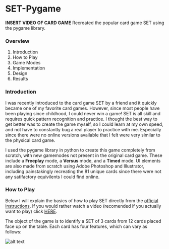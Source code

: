 # SET-Pygame

**INSERT VIDEO OF CARD GAME**
Recreated the popular card game SET using the pygame library.


### Overview
1. Introduction
2. How to Play
4. Game Modes
5. Implementation
6. Design
7. Results

### Introduction
I was recently introduced to the card game SET by a friend and it quickly became one of my favorite card games. However, since most people have been playing since childhood, I could never win a game! SET is all skill and requires quick pattern recognition and practice. I thought the best way to get better was to create the game myself, so I could learn at my own speed, and not have to constantly bug a real player to practice with me. Especially since there were no online versions available that I felt were very similar to the physical card game.

I used the pygame library in python to create this game completely from scratch, with new gamemodes not present in the original card game. These include a **Freeplay** mode, a **Versus** mode, and a **Timed** mode. UI elements are also made from scratch using Adobe Photoshop and Illustrator, including painstakingly recreating the 81 unique cards since there were not any satifactory equivilents I could find online. 


### How to Play

Below I will explain the basics of how to play SET directly from the [official instructions](https://www.setgame.com/sites/default/files/instructions/SET%20INSTRUCTIONS%20-%20ENGLISH.pdf). If you would rather watch a video (recomended if you actually want to play) click [HERE](https://www.youtube.com/watch?v=NzXDfSFQ1c0).


The object of the game is to identify a SET of 3 cards from 12 cards placed face up on the table. Each card has four features, which can vary as follows:

![alt text](https://www.google.com/url?sa=i&url=https%3A%2F%2Fwww.ultraboardgames.com%2Fset%2Fgame-rules.php&psig=AOvVaw20XalF6qxpFuXykE9oW49g&ust=1697253628358000&source=images&cd=vfe&opi=89978449&ved=0CBAQjRxqFwoTCICv0s6I8oEDFQAAAAAdAAAAABAE)



